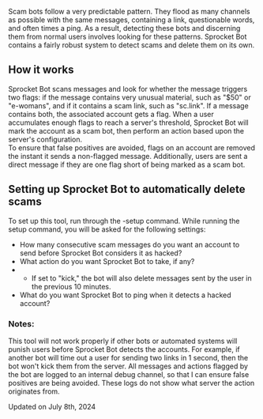 Scam bots follow a very predictable pattern.  They flood as many channels as possible with the same messages, containing a link, questionable words, and often times a ping.  As a result, detecting these bots and discerning them from normal users involves looking for these patterns.  Sprocket Bot contains a fairly robust system to detect scams and delete them on its own.  

## How it works
Sprocket Bot scans messages and look for whether the message triggers two flags: if the message contains very unusual material, such as "$50" or "e-womans", and if it contains a scam link, such as "sc.link".  If a message contains both, the associated account gets a flag.  When a user accumulates enough flags to reach a server's threshold, Sprocket Bot will mark the account as a scam bot, then perform an action based upon the server's configuration.  
To ensure that false positives are avoided, flags on an account are removed the instant it sends a non-flagged message.  Additionally, users are sent a direct message if they are one flag short of being marked as a scam bot.  

## Setting up Sprocket Bot to automatically delete scams
To set up this tool, run through the -setup command.  While running the setup command, you will be asked for the following settings:
- How many consecutive scam messages do you want an account to send before Sprocket Bot considers it as hacked?
- What action do you want Sprocket Bot to take, if any?
- - If set to "kick," the bot will also delete messages sent by the user in the previous 10 minutes.  
- What do you want Sprocket Bot to ping when it detects a hacked account?

### Notes:
This tool will not work properly if other bots or automated systems will punish users before Sprocket Bot detects the accounts.  For example, if another bot will time out a user for sending two links in 1 second, then the bot won't kick them from the server.
All messages and actions flagged by the bot are logged to an internal debug channel, so that I can ensure false positives are being avoided.   These logs do not show what server the action originates from.

Updated on July 8th, 2024

